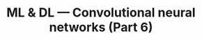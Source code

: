 ---
title: ML & DL — Convolutional neural networks (Part 6)
tags: [Machine Learning, Deep Learning, Tutorial, Python]
# style : fill, border
style: border
color: info 
description: Convolutional neural networks extract the most useful information for the task at hand.
external_url: https://medium.com/@mafda_/ml-dl-convolutional-neural-networks-part-6-97357db58165
---